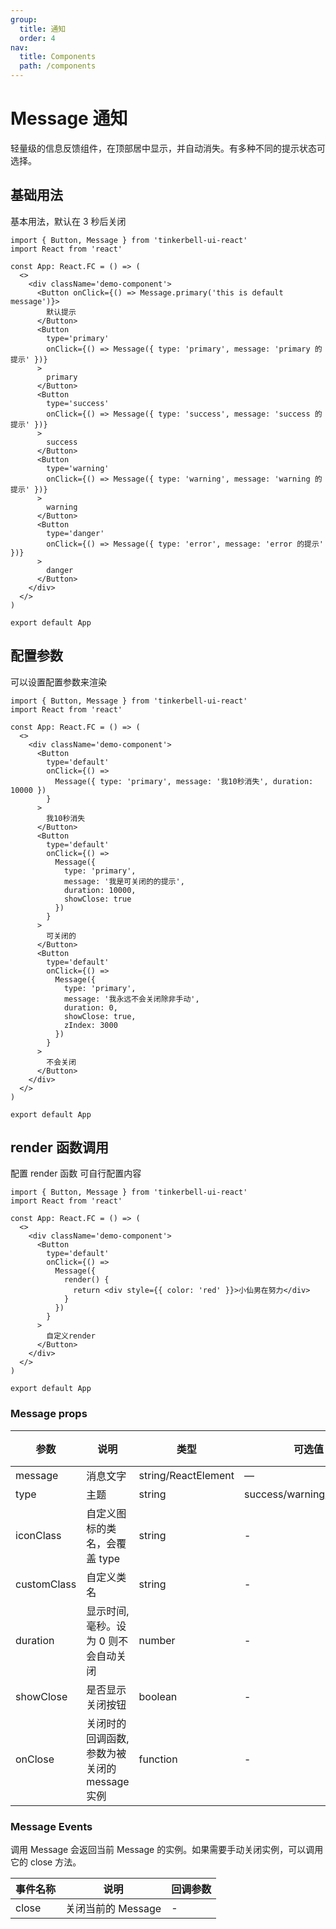 ```yaml
---
group:
  title: 通知
  order: 4
nav:
  title: Components
  path: /components
---
```


# Message 通知

轻量级的信息反馈组件，在顶部居中显示，并自动消失。有多种不同的提示状态可选择。

## 基础用法

基本用法，默认在 3 秒后关闭

```tsx
import { Button, Message } from 'tinkerbell-ui-react'
import React from 'react'

const App: React.FC = () => (
  <>
    <div className='demo-component'>
      <Button onClick={() => Message.primary('this is default message')}>
        默认提示
      </Button>
      <Button
        type='primary'
        onClick={() => Message({ type: 'primary', message: 'primary 的提示' })}
      >
        primary
      </Button>
      <Button
        type='success'
        onClick={() => Message({ type: 'success', message: 'success 的提示' })}
      >
        success
      </Button>
      <Button
        type='warning'
        onClick={() => Message({ type: 'warning', message: 'warning 的提示' })}
      >
        warning
      </Button>
      <Button
        type='danger'
        onClick={() => Message({ type: 'error', message: 'error 的提示' })}
      >
        danger
      </Button>
    </div>
  </>
)

export default App
```

## 配置参数

可以设置配置参数来渲染

```tsx
import { Button, Message } from 'tinkerbell-ui-react'
import React from 'react'

const App: React.FC = () => (
  <>
    <div className='demo-component'>
      <Button
        type='default'
        onClick={() =>
          Message({ type: 'primary', message: '我10秒消失', duration: 10000 })
        }
      >
        我10秒消失
      </Button>
      <Button
        type='default'
        onClick={() =>
          Message({
            type: 'primary',
            message: '我是可关闭的的提示',
            duration: 10000,
            showClose: true
          })
        }
      >
        可关闭的
      </Button>
      <Button
        type='default'
        onClick={() =>
          Message({
            type: 'primary',
            message: '我永远不会关闭除非手动',
            duration: 0,
            showClose: true,
            zIndex: 3000
          })
        }
      >
        不会关闭
      </Button>
    </div>
  </>
)

export default App
```

## render 函数调用

配置 render 函数 可自行配置内容

```tsx
import { Button, Message } from 'tinkerbell-ui-react'
import React from 'react'

const App: React.FC = () => (
  <>
    <div className='demo-component'>
      <Button
        type='default'
        onClick={() =>
          Message({
            render() {
              return <div style={{ color: 'red' }}>小仙男在努力</div>
            }
          })
        }
      >
        自定义render
      </Button>
    </div>
  </>
)

export default App
```

### Message props

| 参数        | 说明                                          | 类型                | 可选值                     | 默认值 |
| ----------- | --------------------------------------------- | ------------------- | -------------------------- | ------ |
| message     | 消息文字                                      | string/ReactElement | —                          | —      |
| type        | 主题                                          | string              | success/warning/info/error | -      |
| iconClass   | 自定义图标的类名，会覆盖 type                 | string              | -                          | -      |
| customClass | 自定义类名                                    | string              | -                          | -      |
| duration    | 显示时间, 毫秒。设为 0 则不会自动关闭         | number              | -                          | 3000   |
| showClose   | 是否显示关闭按钮                              | boolean             | -                          | false  |
| onClose     | 关闭时的回调函数, 参数为被关闭的 message 实例 | function            | -                          | -      |

### Message Events

调用 Message 会返回当前 Message 的实例。如果需要手动关闭实例，可以调用它的 close 方法。

| 事件名称 | 说明               | 回调参数 |
| -------- | ------------------ | -------- |
| close    | 关闭当前的 Message | -        |
